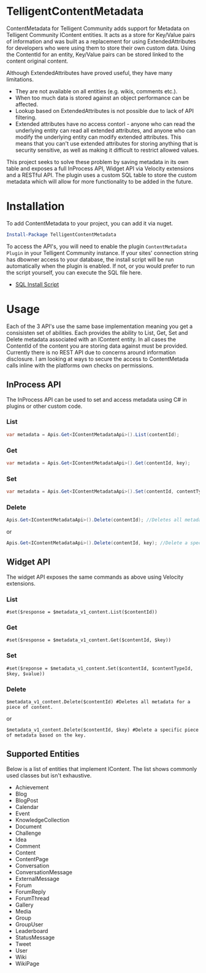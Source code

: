# TelligentContentMetadata
ContentMetadata for Telligent Community adds support for Metadata on Telligent Community IContent entities. It acts as a store for Key/Value pairs of information and was built as a replacement for using ExtendedAttributes for developers who were using them to store their own custom data. Using the ContentId for an entity, Key/Value pairs can be stored linked to the content original content.

Although ExtendedAttributes have proved useful, they have many limitations. 
* They are not available on all entities (e.g. wikis, comments etc.).
* When too much data is stored against an object performance can be affected.
* Lookup based on ExtendedAttributes is not possible due to lack of API filtering.
* Extended attributes have no access contorl - anyone who can read the underlying entity can read all extended attributes, and anyone who can modify the underlying entity can modify extended attributes.  This means that you can't use extended attributes for storing anything that is security sensitive, as well as making it difficult to restrict allowed values.

This project seeks to solve these problem by saving metadata in its own table and exposes a full InProcess API, Widget API via Velocity extensions and a RESTful API. The plugin uses a custom SQL table to store the custom metadata which will allow for more functionality to be added in the future.

# Installation
To add ContentMetadata to your project, you can add it via nuget.

```powershell
Install-Package TelligentContentMetadata
```
To access the API's, you will need to enable the plugin `ContentMetadata Plugin` in your Telligent Community instance. If your sites' connection string has dbowner access to your database, the install script will be run automatically when the plugin is enabled. If not, or you would prefer to run the script yourself, you can execute the SQL file here.

* [SQL Install Script](https://raw.githubusercontent.com/RichMercer/ContentMetadata/master/ContentMetadata/Resources/Sql/Install.sql)

# Usage

Each of the 3 API's use the same base implementation meaning you get a consisisten set of abilities. Each provides the ability to List, Get, Set and Delete metadata associated with an IContent entity. In all cases the ContentId of the content you are storing data against must be provided. Currently there is no REST API due to concerns around information disclosure. I am looking at ways to secure the access to ContentMetada calls inline with the platforms own checks on permissions.

## InProcess API
The InProcess API can be used to set and access metadata using C# in plugins or other custom code.

### List

```cs
var metadata = Apis.Get<IContentMetadataApi>().List(contentId);
```

### Get

```cs
var metadata = Apis.Get<IContentMetadataApi>().Get(contentId, key);
```

### Set

```cs
var metadata = Apis.Get<IContentMetadataApi>().Set(contentId, contentTypeId, key, value);
```

### Delete

```cs
Apis.Get<IContentMetadataApi>().Delete(contentId); //Deletes all metadata for a piece of content.
```

or

```cs
Apis.Get<IContentMetadataApi>().Delete(contentId, key); //Delete a specific piece of metadata based on the key.
```

## Widget API

The widget API exposes the same commands as above using Velocity extensions.

### List

```velocity
#set($response = $metadata_v1_content.List($contentId))
```

### Get

```velocity
#set($response = $metadata_v1_content.Get($contentId, $key))
```

### Set

```velocity
#set($reponse = $metadata_v1_content.Set($contentId, $contentTypeId, $key, $value))
```

### Delete

```velocity
$metadata_v1_content.Delete($contentId) #Deletes all metadata for a piece of content.
```
or
```velocity
$metadata_v1_content.Delete($contentId, $key) #Delete a specific piece of metadata based on the key.
```

## Supported Entities
Below is a list of entities that implement IContent. The list shows commonly used classes but isn't exhaustive.
* Achievement
* Blog
* BlogPost
* Calendar
* Event
* KnowledgeCollection
* Document
* Challenge
* Idea
* Comment
* Content
* ContentPage
* Conversation
* ConversationMessage
* ExternalMessage
* Forum
* ForumReply
* ForumThread
* Gallery
* Media
* Group
* GroupUser
* Leaderboard
* StatusMessage
* Tweet
* User
* Wiki
* WikiPage
